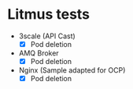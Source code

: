 # Litmus tests

- 3scale (API Cast)
    - [x] Pod deletion
- AMQ Broker
    - [x] Pod deletion
- Nginx (Sample adapted for OCP)
    - [x] Pod deletion
